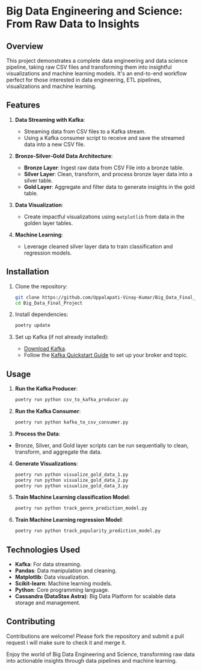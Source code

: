 # Big Data Engineering and Science: From Raw Data to Insights

## Overview
This project demonstrates a complete data engineering and data science pipeline, taking raw CSV files and transforming them into insightful visualizations and machine learning models. It's an end-to-end workflow perfect for those interested in data engineering, ETL pipelines, visualizations and machine learning.

## Features

1. **Data Streaming with Kafka**:
   - Streaming data from CSV files to a Kafka stream.
   - Using a Kafka consumer script to receive and save the streamed data into a new CSV file.

2. **Bronze-Silver-Gold Data Architecture**:
   - **Bronze Layer**: Ingest raw data from CSV File into a bronze table.
   - **Silver Layer**: Clean, transform, and process bronze layer data into a silver table.
   - **Gold Layer**: Aggregate and filter data to generate insights in the gold table.

3. **Data Visualization**:
   - Create impactful visualizations using `matplotlib` from data in the golden layer tables.

4. **Machine Learning**:
   - Leverage cleaned silver layer data to train classification and regression models.

## Installation

1. Clone the repository:
   ```bash
   git clone https://github.com/Uppalapati-Vinay-Kumar/Big_Data_Final_Project.git
   cd Big_Data_Final_Project
   ```

2. Install dependencies:
   ```bash
   poetry update
   ```

3. Set up Kafka (if not already installed):
   - [Download Kafka](https://kafka.apache.org/downloads).
   - Follow the [Kafka Quickstart Guide](https://kafka.apache.org/quickstart) to set up your broker and topic.

## Usage

1. **Run the Kafka Producer**:
   ```bash
   poetry run python csv_to_kafka_producer.py
   ```

2. **Run the Kafka Consumer**:
   ```bash
   poetry run python kafka_to_csv_consumer.py
   ```

3.  **Process the Data**:
   - Bronze, Silver, and Gold layer scripts can be run sequentially to clean, transform, and aggregate the data.

4. **Generate Visualizations**:
   ```bash
   poetry run python visualize_gold_data_1.py
   poetry run python visualize_gold_data_2.py
   poetry run python visualize_gold_data_3.py

   ```

5. **Train Machine Learning classification Model**:
   ```bash
   poetry run python track_genre_prediction_model.py
   ```

6. **Train Machine Learning regression Model**:
   ```bash
   poetry run python track_popularity_prediction_model.py
   ```

## Technologies Used

- **Kafka**: For data streaming.
- **Pandas**: Data manipulation and cleaning.
- **Matplotlib**: Data visualization.
- **Scikit-learn**: Machine learning models.
- **Python**: Core programming language.
- **Cassandra (DataStax Astra)**: Big Data Platform for scalable data storage and management.

## Contributing
Contributions are welcome! Please fork the repository and submit a pull request i will make sure to check it and merge it.

Enjoy the world of Big Data Engineering and Science, transforming raw data into actionable insights through data pipelines and machine learning.